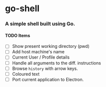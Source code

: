 # go-shell

### A simple shell built using Go.

#### TODO Items
 - [ ] Show present working directory (pwd)
 - [ ] Add host machine's name
 - [ ] Current User / Profile details
 - [ ] Handle all arguments to the diff. instructions
 - [ ] Browse `history` with arrow keys.
 - [ ] Coloured text
 - [ ] Port current application to Electron.